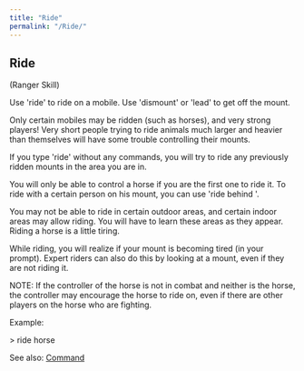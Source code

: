 ```yaml
---
title: "Ride"
permalink: "/Ride/"
---
```


## Ride

(Ranger Skill)

Use 'ride' to ride on a mobile. Use 'dismount' or 'lead' to get off the
mount.

Only certain mobiles may be ridden (such as horses), and very strong
players! Very short people trying to ride animals much larger and
heavier than themselves will have some trouble controlling their mounts.

If you type 'ride' without any commands, you will try to ride any
previously ridden mounts in the area you are in.

You will only be able to control a horse if you are the first one to
ride it. To ride with a certain person on his mount, you can use 'ride
behind <person>'.

You may not be able to ride in certain outdoor areas, and certain indoor
areas may allow riding. You will have to learn these areas as they
appear. Riding a horse is a little tiring.

While riding, you will realize if your mount is becoming tired (in your
prompt). Expert riders can also do this by looking at a mount, even if
they are not riding it.

NOTE: If the controller of the horse is not in combat and neither is the
horse, the controller may encourage the horse to ride on, even if there
are other players on the horse who are fighting.

Example:

\> ride horse

See also: [Command](Command "wikilink")